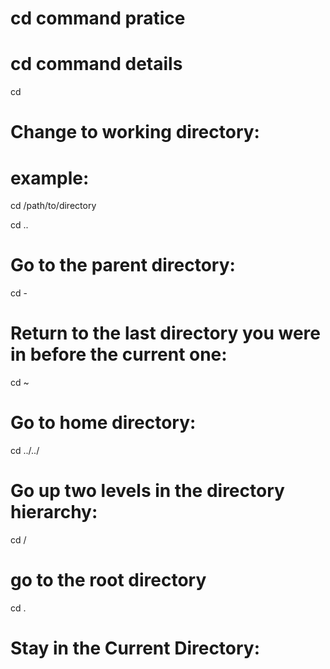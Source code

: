 # cd command pratice
# cd command details

cd 
# Change to working directory:
# example:
cd /path/to/directory

cd ..
# Go to the parent directory:

cd -
# Return to the last directory you were in before the current one:

cd ~
# Go to home directory:

cd ../../
# Go up two levels in the directory hierarchy:

cd /
# go to the root directory

cd .
#  Stay in the Current Directory:


